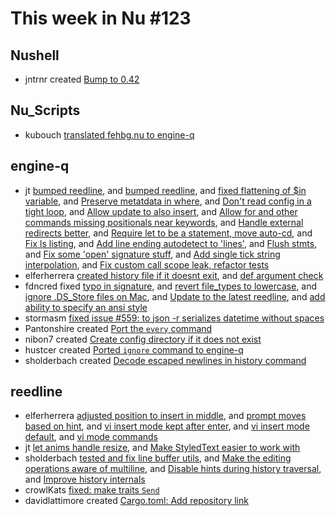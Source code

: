 # This week in Nu #123

## Nushell

- jntrnr created [Bump to 0.42](https://github.com/nushell/nushell/pull/4234)

## Nu_Scripts

- kubouch [translated fehbg.nu to engine-q](https://github.com/nushell/nu_scripts/pull/117)

## engine-q

- jt [bumped reedline](https://github.com/nushell/engine-q/pull/634), and [bumped reedline](https://github.com/nushell/engine-q/pull/627), and [fixed flattening of $in variable](https://github.com/nushell/engine-q/pull/624), and [Preserve metatdata in where](https://github.com/nushell/engine-q/pull/618), and [Don't read config in a tight loop](https://github.com/nushell/engine-q/pull/614), and [Allow update to also insert](https://github.com/nushell/engine-q/pull/610), and [Allow for and other commands missing positionals near keywords](https://github.com/nushell/engine-q/pull/606), and [Handle external redirects better](https://github.com/nushell/engine-q/pull/598), and [Require let to be a statement, move auto-cd](https://github.com/nushell/engine-q/pull/594), and [Fix ls listing](https://github.com/nushell/engine-q/pull/593), and [Add line ending autodetect to 'lines'](https://github.com/nushell/engine-q/pull/589), and [Flush stmts](https://github.com/nushell/engine-q/pull/584), and [Fix some 'open' signature stuff](https://github.com/nushell/engine-q/pull/583), and [Add single tick string interpolation](https://github.com/nushell/engine-q/pull/581), and [Fix custom call scope leak, refactor tests](https://github.com/nushell/engine-q/pull/580)
- elferherrera [created history file if it doesnt exit](https://github.com/nushell/engine-q/pull/605), and [def argument check](https://github.com/nushell/engine-q/pull/604)
- fdncred fixed [typo in signature](https://github.com/nushell/engine-q/pull/633), and [revert file_types to lowercase](https://github.com/nushell/engine-q/pull/623), and [ignore .DS_Store files on Mac](https://github.com/nushell/engine-q/pull/622), and [Update to the latest reedline](https://github.com/nushell/engine-q/pull/608), and [add ability to specify an ansi style](https://github.com/nushell/engine-q/pull/595)
- stormasm [fixed issue #559: to json -r serializes datetime without spaces](https://github.com/nushell/engine-q/pull/596)
- Pantonshire created [Port the `every` command](https://github.com/nushell/engine-q/pull/626)
- nibon7 created [Create config directory if it does not exist](https://github.com/nushell/engine-q/pull/625)
- hustcer created [Ported `ignore` command to engine-q](https://github.com/nushell/engine-q/pull/621)
- sholderbach created [Decode escaped newlines in history command](https://github.com/nushell/engine-q/pull/592)

## reedline

- elferherrera [adjusted position to insert in middle](https://github.com/nushell/reedline/pull/226), and [prompt moves based on hint](https://github.com/nushell/reedline/pull/217), and [vi insert mode kept after enter](https://github.com/nushell/reedline/pull/214), and [vi insert mode default](https://github.com/nushell/reedline/pull/213), and [vi mode commands](https://github.com/nushell/reedline/pull/211)
- jt [let anims handle resize](https://github.com/nushell/reedline/pull/227), and [Make StyledText easier to work with](https://github.com/nushell/reedline/pull/225)
- sholderbach [tested and fix line buffer utils](https://github.com/nushell/reedline/pull/224), and [Make the editing operations aware of multiline](https://github.com/nushell/reedline/pull/219), and [Disable hints during history traversal](https://github.com/nushell/reedline/pull/215), and [Improve history internals](https://github.com/nushell/reedline/pull/212)
- crowlKats [fixed: make traits `Send`](https://github.com/nushell/reedline/pull/223)
- davidlattimore created [Cargo.toml: Add repository link](https://github.com/nushell/reedline/pull/216)

